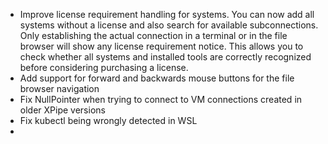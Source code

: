 - Improve license requirement handling for systems. You can now add all systems without a license and also search for available subconnections. Only establishing the actual connection in a terminal or in the file browser will show any license requirement notice. This allows you to check whether all systems and installed tools are correctly recognized before considering purchasing a license.
- Add support for forward and backwards mouse buttons for the file browser navigation
- Fix NullPointer when trying to connect to VM connections created in older XPipe versions
- Fix kubectl being wrongly detected in WSL
- 
